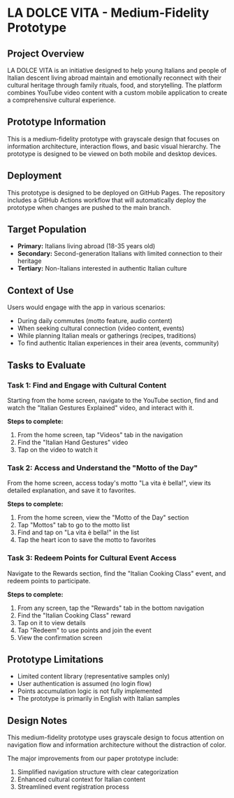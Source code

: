# LA DOLCE VITA - Medium-Fidelity Prototype

## Project Overview
LA DOLCE VITA is an initiative designed to help young Italians and people of Italian descent living abroad maintain and emotionally reconnect with their cultural heritage through family rituals, food, and storytelling. The platform combines YouTube video content with a custom mobile application to create a comprehensive cultural experience.

## Prototype Information
This is a medium-fidelity prototype with grayscale design that focuses on information architecture, interaction flows, and basic visual hierarchy. The prototype is designed to be viewed on both mobile and desktop devices.

## Deployment
This prototype is designed to be deployed on GitHub Pages. The repository includes a GitHub Actions workflow that will automatically deploy the prototype when changes are pushed to the main branch.

## Target Population
- **Primary:** Italians living abroad (18-35 years old)
- **Secondary:** Second-generation Italians with limited connection to their heritage
- **Tertiary:** Non-Italians interested in authentic Italian culture

## Context of Use
Users would engage with the app in various scenarios:
- During daily commutes (motto feature, audio content)
- When seeking cultural connection (video content, events)
- While planning Italian meals or gatherings (recipes, traditions)
- To find authentic Italian experiences in their area (events, community)

## Tasks to Evaluate

### Task 1: Find and Engage with Cultural Content
Starting from the home screen, navigate to the YouTube section, find and watch the "Italian Gestures Explained" video, and interact with it.

**Steps to complete:**
1. From the home screen, tap "Videos" tab in the navigation
2. Find the "Italian Hand Gestures" video
3. Tap on the video to watch it

### Task 2: Access and Understand the "Motto of the Day"
From the home screen, access today's motto "La vita è bella!", view its detailed explanation, and save it to favorites.

**Steps to complete:**
1. From the home screen, view the "Motto of the Day" section
2. Tap "Mottos" tab to go to the motto list
3. Find and tap on "La vita è bella!" in the list
4. Tap the heart icon to save the motto to favorites

### Task 3: Redeem Points for Cultural Event Access
Navigate to the Rewards section, find the "Italian Cooking Class" event, and redeem points to participate.

**Steps to complete:**
1. From any screen, tap the "Rewards" tab in the bottom navigation
2. Find the "Italian Cooking Class" reward
3. Tap on it to view details
4. Tap "Redeem" to use points and join the event
5. View the confirmation screen

## Prototype Limitations
- Limited content library (representative samples only)
- User authentication is assumed (no login flow)
- Points accumulation logic is not fully implemented
- The prototype is primarily in English with Italian samples

## Design Notes
This medium-fidelity prototype uses grayscale design to focus attention on navigation flow and information architecture without the distraction of color.

The major improvements from our paper prototype include:
1. Simplified navigation structure with clear categorization
2. Enhanced cultural context for Italian content
3. Streamlined event registration process 